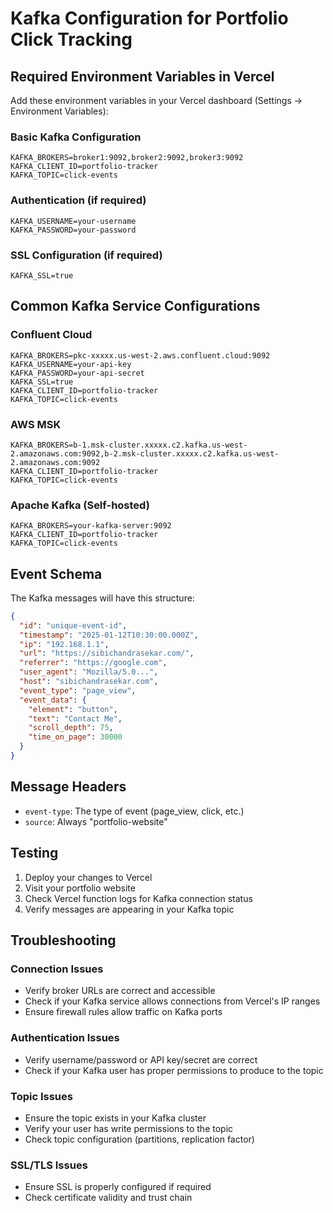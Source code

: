 # Kafka Configuration for Portfolio Click Tracking

## Required Environment Variables in Vercel

Add these environment variables in your Vercel dashboard (Settings → Environment Variables):

### Basic Kafka Configuration
```
KAFKA_BROKERS=broker1:9092,broker2:9092,broker3:9092
KAFKA_CLIENT_ID=portfolio-tracker
KAFKA_TOPIC=click-events
```

### Authentication (if required)
```
KAFKA_USERNAME=your-username
KAFKA_PASSWORD=your-password
```

### SSL Configuration (if required)
```
KAFKA_SSL=true
```

## Common Kafka Service Configurations

### Confluent Cloud
```
KAFKA_BROKERS=pkc-xxxxx.us-west-2.aws.confluent.cloud:9092
KAFKA_USERNAME=your-api-key
KAFKA_PASSWORD=your-api-secret
KAFKA_SSL=true
KAFKA_CLIENT_ID=portfolio-tracker
KAFKA_TOPIC=click-events
```

### AWS MSK
```
KAFKA_BROKERS=b-1.msk-cluster.xxxxx.c2.kafka.us-west-2.amazonaws.com:9092,b-2.msk-cluster.xxxxx.c2.kafka.us-west-2.amazonaws.com:9092
KAFKA_CLIENT_ID=portfolio-tracker
KAFKA_TOPIC=click-events
```

### Apache Kafka (Self-hosted)
```
KAFKA_BROKERS=your-kafka-server:9092
KAFKA_CLIENT_ID=portfolio-tracker
KAFKA_TOPIC=click-events
```

## Event Schema

The Kafka messages will have this structure:

```json
{
  "id": "unique-event-id",
  "timestamp": "2025-01-12T10:30:00.000Z",
  "ip": "192.168.1.1",
  "url": "https://sibichandrasekar.com/",
  "referrer": "https://google.com",
  "user_agent": "Mozilla/5.0...",
  "host": "sibichandrasekar.com",
  "event_type": "page_view",
  "event_data": {
    "element": "button",
    "text": "Contact Me",
    "scroll_depth": 75,
    "time_on_page": 30000
  }
}
```

## Message Headers
- `event-type`: The type of event (page_view, click, etc.)
- `source`: Always "portfolio-website"

## Testing

1. Deploy your changes to Vercel
2. Visit your portfolio website
3. Check Vercel function logs for Kafka connection status
4. Verify messages are appearing in your Kafka topic

## Troubleshooting

### Connection Issues
- Verify broker URLs are correct and accessible
- Check if your Kafka service allows connections from Vercel's IP ranges
- Ensure firewall rules allow traffic on Kafka ports

### Authentication Issues
- Verify username/password or API key/secret are correct
- Check if your Kafka user has proper permissions to produce to the topic

### Topic Issues
- Ensure the topic exists in your Kafka cluster
- Verify your user has write permissions to the topic
- Check topic configuration (partitions, replication factor)

### SSL/TLS Issues
- Ensure SSL is properly configured if required
- Check certificate validity and trust chain
